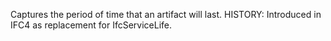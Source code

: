 ﻿Captures the period of time that an artifact will last.  HISTORY: Introduced in IFC4 as replacement for IfcServiceLife.
